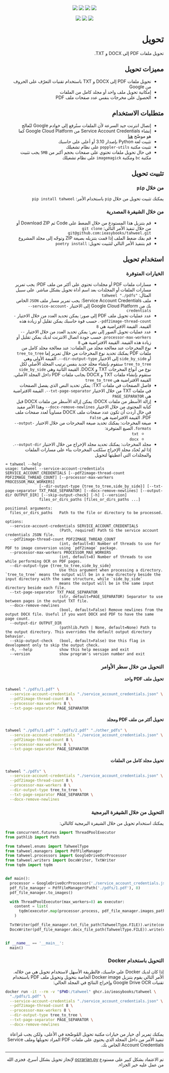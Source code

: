 <div align="center">
  <a href="https://pypi.org/project/tahweel" target="_blank"><img src="https://img.shields.io/pypi/v/tahweel?label=PyPI%20Version&color=limegreen" /></a>
  <a href="https://pypi.org/project/tahweel" target="_blank"><img src="https://img.shields.io/pypi/pyversions/tahweel?color=limegreen" /></a>
  <a href="https://github.com/ieasybooks/tahweel/blob/main/LICENSE" target="_blank"><img src="https://img.shields.io/pypi/l/tahweel?color=limegreen" /></a>
  <a href="https://pepy.tech/project/tahweel" target="_blank"><img src="https://static.pepy.tech/badge/tahweel" /></a>

  <a href="https://github.com/ieasybooks/tahweel/actions/workflows/pre-commit.yml" target="_blank"><img src="https://github.com/ieasybooks/tahweel/actions/workflows/pre-commit.yml/badge.svg" /></a>
  <a href="https://sonarcloud.io/summary/new_code?id=ieasybooks_tahweel" target="_blank"><img src="https://sonarcloud.io/api/project_badges/measure?project=ieasybooks_tahweel&metric=code_smells" /></a>
  <a href="https://tahweel.ieasybooks.com" target="_blank"><img src="https://colab.research.google.com/assets/colab-badge.svg" /></a>
</div>

<h1 dir="rtl">تحويل</h1>

<p dir="rtl">تحويل ملفات PDF إلى DOCX و TXT.</p>

<h2 dir="rtl">مميزات تحويل</h2>

<ul dir="rtl">
  <li>تحويل ملفات PDF إلى DOCX و TXT باستخدام تقنيات التعرّف على الحروف من Google</li>
  <li>إمكانية تحويل ملف واحد أو مجلد كامل من الملفات</li>
  <li>الحصول على مخرجات بنفس عدد صفحات ملف PDF</li>
</ul>

<h2 dir="rtl">متطلبات الاستخدام</h2>

<ul dir="rtl">
  <li>إتصال انترنت جيد السرعة لأن الملفات ستُرفع إلى خوادم Google لتُعالج</li>
  <li>إنشاء Service Account Credentials من Google Cloud Platform كما هو موضّح <a href="https://developers.google.com/workspace/guides/create-credentials">هنا</a></li>
  <li>تثبيت لغة Python بإصدار 3.10 أو أعلى على حاسبك</li>
  <li>تثبيت مكتبة <code>poppler-utils</code> على نظام تشغيلك</li>
  <li>في حال تحويل ملفات تحتوي على صفحات بحجم أكبر من <code dir=ltr>5MB</code> يجب تثبيت مكتبة <code>bc</code> ومكتبة <code>imagemagick</code> على نظام تشغيلك</li>
</ul>

<h2 dir="rtl">تثبيت تحويل</h2>

<h3 dir="rtl">من خلال <code>pip</code></h3>

<p dir="rtl">يمكنك تثبيت تحويل من خلال <code>pip</code> باستخدام الأمر: <code dir="ltr">pip install tahweel</code></p>

<h3 dir="rtl">من خلال الشيفرة المصدرية</h3>

<ul dir="rtl">
  <li>قم بتنزيل هذا المستودع من خلال الضغط على Code ثم Download ZIP أو من خلال تنفيذ الأمر التالي: <code>git clone git@github.com:ieasybooks/tahweel.git</code></li>
  <li>قم بفك ضغط الملف إذا قمت بتنزيله بصيغة ZIP وتوجّه إلى مجلد المشروع</li>
  <li>قم بتنفيذ الأمر التالي لتثبيت تحويل: <code dir="ltr">poetry install</code></li>
</ul>

<h2 dir="rtl">استخدام تحويل</h2>

<h3 dir="rtl">الخيارات المتوفرة</h3>

<ul dir="rtl">
  <li>مسارات ملفات PDF أو مجلدات تحتوي على أكثر من ملف PDF: يجب تمرير مسارات الملفات أو المجلدات بعد اسم أداة تحويل بشكل مباشر. على سبيل المثال: <code dir="ltr">tahweel "./pdfs"</code></li>
  <li>ملف Service Account Credentials: يجب تمرير مسار ملف <code>JSON</code> الخاص بك من Google Cloud Platform إلى الاختيار <code dir="ltr">--service-account-credentials</code></li>
  <li>عدد عمليات تحويل ملف PDF إلى صور: يمكن تحديد العدد من خلال الاختيار <code dir="ltr">--pdf2image-thread-count</code>. حسب قوة حاسبك يمكن تقليل أو زيادة هذه القيمة. القيمة الافتراضية هي <code dir="ltr">8</code></li>
  <li>عدد عمليات تحويل الصور إلى نص: يمكن تحديد العدد من خلال الاختيار <code dir="ltr">--processor-max-workers</code>. حسب جودة اتصال الانترنت لديك يمكن تقليل أو زيادة هذه القيمة. القيمة الافتراضية هي <code dir="ltr">8</code></li>
  <li>نوع المخرجات عند معالجة مجلد من الملفات: عند معالجة مجلد كامل من ملفات PDF يمكنك تحديد نوع المخرجات من خلال تمرير إما <code>tree_to_tree</code> أو <code>side_by_side</code> إلى الاختيار <code dir="ltr">--dir-output-type</code>. القيمة الأولى وهي <code>tree_to_tree</code> ستقوم بإنشاء مجلد جديد بنفس ترتيب المجلد الأصلي لكل نوع من أنواع المخرجات TXT و DOCX. القيمة الثانية وهي <code>side_by_side</code> ستقوم بإنشاء ملفات TXT و DOCX بجانب ملفات PDF داخل المجلد الأصلي. القيمة الافتراضية هي <code dir="ltr">tree_to_tree</code></li>
  <li>فاصل الصفحات في ملفات TXT: يمكن تحديد النص الذي يفصل الصفحات في ملفات TXT من خلال الاختيار <code dir="ltr">--txt-page-separator</code>. القيمة الافتراضية هي <code dir="ltr">PAGE_SEPARATOR</code></li>
  <li>إزالة الأسطر من ملفات DOCX: يمكن إزالة الأسطر من ملفات DOCX قبل كتابة المحتوى من خلال الاختيار <code dir="ltr">--docx-remove-newlines</code> وهذا الأمر مفيد في حال أردت أن تكون عدد صفحات ملف DOCX مساوياً لعدد صفحات ملف PDF. القيمة الافتراضية هي <code dir="ltr">False</code></li>
  <li>
    صيغة المخرجات: يمكنك تحديد صيغة المخرجات من خلال الاختيار <code dir="ltr">--output-formats</code>. الصيغ المتوفرة:
    <ul dir="rtl">
      <li><code dir="ltr">txt</code></li>
      <li><code dir="ltr">docx</code></li>
    </ul>
  </li>
  <li>مجلد المخرجات: يمكنك تحديد مجلد الإخراج من خلال الاختيار <code dir="ltr">--output-dir</code>. إذا لم تُحدّد مجلد الإخراج ستُكتب المخرجات بناء على مسارات الملفات والمجلدات التي أعطيتها لتحويل</li>
</ul>

```
➜ tahweel --help
usage: tahweel --service-account-credentials SERVICE_ACCOUNT_CREDENTIALS [--pdf2image-thread-count PDF2IMAGE_THREAD_COUNT] [--processor-max-workers PROCESSOR_MAX_WORKERS]
               [--dir-output-type {tree_to_tree,side_by_side}] [--txt-page-separator TXT_PAGE_SEPARATOR] [--docx-remove-newlines] [--output-dir OUTPUT_DIR] [--skip-output-check] [-h] [--version]
               files_or_dirs_paths [files_or_dirs_paths ...]

positional arguments:
  files_or_dirs_paths   Path to the file or directory to be processed.

options:
  --service-account-credentials SERVICE_ACCOUNT_CREDENTIALS
                        (Path, required) Path to the service account credentials JSON file.
  --pdf2image-thread-count PDF2IMAGE_THREAD_COUNT
                        (int, default=8) Number of threads to use for PDF to image conversion using `pdf2image` package.
  --processor-max-workers PROCESSOR_MAX_WORKERS
                        (int, default=8) Number of threads to use while performing OCR on PDF pages.
  --dir-output-type {tree_to_tree,side_by_side}
                        Use this argument when processing a directory. `tree_to_tree` means the output will be in a new directory beside the input directory with the same structure, while `side_by_side`
                        means the output will be in the same input directory beside each file.
  --txt-page-separator TXT_PAGE_SEPARATOR
                        (str, default=PAGE_SEPARATOR) Separator to use between pages in the output TXT file.
  --docx-remove-newlines
                        (bool, default=False) Remove newlines from the output DOCX file. Useful if you want DOCX and PDF to have the same page count.
  --output-dir OUTPUT_DIR
                        (pathlib.Path | None, default=None) Path to the output directory. This overrides the default output directory behavior.
  --skip-output-check   (bool, default=False) Use this flag in development only to skip the output check.
  -h, --help            show this help message and exit
  --version             show program's version number and exit
```

<h3 dir="rtl">التحويل من خلال سطر الأوامر</h3>

<h4 dir="rtl">تحويل ملف PDF واحد</h4>

```bash
tahweel "./pdfs/1.pdf" \
  --service-account-credentials "./service_account_credentials.json" \
  --pdf2image-thread-count 8 \
  --processor-max-workers 8 \
  --txt-page-separator PAGE_SEPARATOR
```

<h4 dir="rtl">تحويل أكثر من ملف PDF ومجلد</h4>

```bash
tahweel "./pdfs/1.pdf" "./pdfs/2.pdf" "./other_pdfs" \
  --service-account-credentials "./service_account_credentials.json" \
  --pdf2image-thread-count 8 \
  --processor-max-workers 8 \
  --txt-page-separator PAGE_SEPARATOR
```

<h4 dir="rtl">تحويل مجلد كامل من الملفات</h4>

```bash
tahweel "./pdfs" \
  --service-account-credentials "./service_account_credentials.json" \
  --pdf2image-thread-count 8 \
  --processor-max-workers 8 \
  --dir-output-type tree_to_tree \
  --txt-page-separator PAGE_SEPARATOR \
  --docx-remove-newlines
```

<h3 dir="rtl">التحويل من خلال الشيفرة البرمجية</h3>

<p dir="rtl">يمكنك استخدام تحويل من خلال الشيفرة البرمجية كالتالي:</p>

```python
from concurrent.futures import ThreadPoolExecutor
from pathlib import Path

from tahweel.enums import TahweelType
from tahweel.managers import PdfFileManager
from tahweel.processors import GoogleDriveOcrProcessor
from tahweel.writers import DocxWriter, TxtWriter
from tqdm import tqdm


def main():
  processor = GoogleDriveOcrProcessor('./service_account_credentials.json')
  pdf_file_manager = PdfFileManager(Path('./pdfs/1.pdf'), 8)
  pdf_file_manager.to_images()

  with ThreadPoolExecutor(max_workers=8) as executor:
    content = list(
      tqdm(executor.map(processor.process, pdf_file_manager.images_paths), total=pdf_file_manager.pages_count()),
    )

  TxtWriter(pdf_file_manager.txt_file_path(TahweelType.FILE)).write(content, 'PAGE_SEPARATOR')
  DocxWriter(pdf_file_manager.docx_file_path(TahweelType.FILE)).write(content, False)


if __name__ == '__main__':
  main()
```

<h3 dir="rtl">التحويل باستخدام Docker</h3>

<p dir="rtl">إذا كان لديك Docker على حاسبك، فالطريقة الأسهل لاستخدام تحويل هي من خلاله. الأمر التالي يقوم بتنزيل Docker image الخاصة بتحويل وتحويل ملف PDF باستخدام تقنيات Google Drive OCR وإخراج النتائج في المجلد الحالي:</p>

```bash
docker run -it --rm -v "$PWD:/tahweel" ghcr.io/ieasybooks/tahweel \
  "./pdfs/1.pdf" \
  --service-account-credentials "./service_account_credentials.json" \
  --pdf2image-thread-count 8 \
  --processor-max-workers 8 \
  --dir-output-type tree_to_tree \
  --txt-page-separator PAGE_SEPARATOR \
  --docx-remove-newlines
```

<p dir="rtl">يمكنك تمرير أي خيار من خيارات مكتبة تحويل المُوضّحة في الأعلى، ولكن يجب مُراعاة تنفيذ الأمر من داخل المجلد الذي يحتوي على ملفات PDF المراد تحويلها وملف Service Account Credentials الخاص بك.</p>

<hr>

<p dir="rtl">تم الاعتماد بشكل كبير على مستودع <a href="https://github.com/ocrarian/ocrarian.py">ocrarian.py</a> لإنجاز تحويل بشكل أسرع، فجزى الله من عمل عليه خير الجزاء.</p>